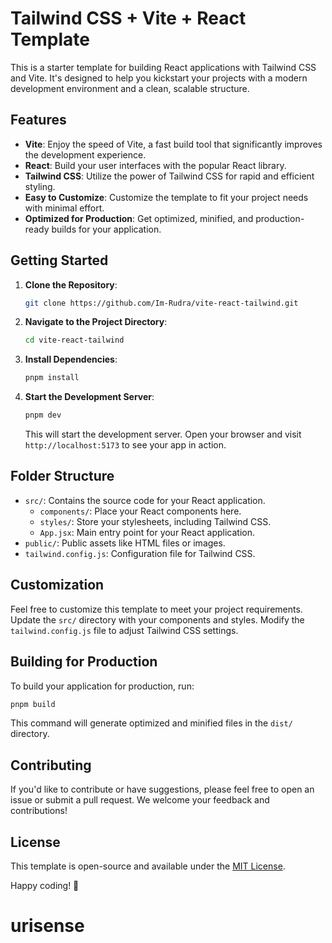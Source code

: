 # Tailwind CSS + Vite + React Template

This is a starter template for building React applications with Tailwind CSS and Vite. It's designed to help you kickstart your projects with a modern development environment and a clean, scalable structure.

## Features

- **Vite**: Enjoy the speed of Vite, a fast build tool that significantly improves the development experience.
- **React**: Build your user interfaces with the popular React library.
- **Tailwind CSS**: Utilize the power of Tailwind CSS for rapid and efficient styling.
- **Easy to Customize**: Customize the template to fit your project needs with minimal effort.
- **Optimized for Production**: Get optimized, minified, and production-ready builds for your application.

## Getting Started

1. **Clone the Repository**:

   ```bash
   git clone https://github.com/Im-Rudra/vite-react-tailwind.git
   ```

2. **Navigate to the Project Directory**:

   ```bash
   cd vite-react-tailwind
   ```

3. **Install Dependencies**:

   ```bash
   pnpm install
   ```

4. **Start the Development Server**:

   ```bash
   pnpm dev
   ```

   This will start the development server. Open your browser and visit `http://localhost:5173` to see your app in action.

## Folder Structure

- `src/`: Contains the source code for your React application.
  - `components/`: Place your React components here.
  - `styles/`: Store your stylesheets, including Tailwind CSS.
  - `App.jsx`: Main entry point for your React application.
- `public/`: Public assets like HTML files or images.
- `tailwind.config.js`: Configuration file for Tailwind CSS.

## Customization

Feel free to customize this template to meet your project requirements. Update the `src/` directory with your components and styles. Modify the `tailwind.config.js` file to adjust Tailwind CSS settings.

## Building for Production

To build your application for production, run:

```bash
pnpm build
```

This command will generate optimized and minified files in the `dist/` directory.

## Contributing

If you'd like to contribute or have suggestions, please feel free to open an issue or submit a pull request. We welcome your feedback and contributions!

## License

This template is open-source and available under the [MIT License](LICENSE).

Happy coding! 🚀
# urisense
